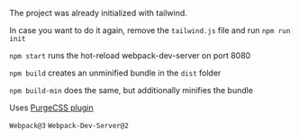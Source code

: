 The project was already initialized with tailwind.

In case you want to do it again, remove the `tailwind.js` file and run `npm run init`

`npm start` runs the hot-reload webpack-dev-server on port 8080

`npm build` creates an unminified bundle in the `dist` folder

`npm build-min` does the same, but additionally minifies the bundle



Uses [PurgeCSS plugin](https://www.npmjs.com/package/purgecss-webpack-plugin)

`Webpack@3`
`Webpack-Dev-Server@2`
